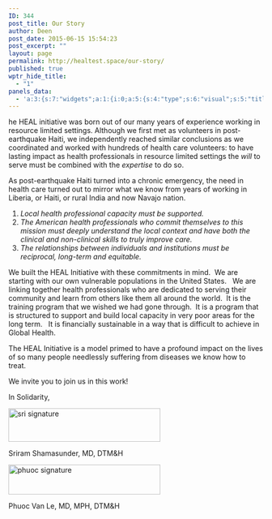 ```yaml
---
ID: 344
post_title: Our Story
author: Deen
post_date: 2015-06-15 15:54:23
post_excerpt: ""
layout: page
permalink: http://healtest.space/our-story/
published: true
wptr_hide_title:
  - "1"
panels_data:
  - 'a:3:{s:7:"widgets";a:1:{i:0;a:5:{s:4:"type";s:6:"visual";s:5:"title";s:0:"";s:4:"text";s:2518:"<p>he HEAL initiative was born out of our many years of experience working in resource limited settings. Although we first met as volunteers in post-earthquake Haiti, we independently reached similar conclusions as we coordinated and worked with hundreds of health care volunteers: to have lasting impact as health professionals in resource limited settings the <i>will </i>to serve must be combined with the <i>expertise</i> to do so.</p><p>As post-earthquake Haiti turned into a chronic emergency, the need in health care turned out to mirror what we know from years of working in Liberia, or Haiti, or rural India and now Navajo nation.</p><ol><li><address>Local health professional capacity must be supported.</address></li><li><address>The American health professionals who commit themselves to this mission must deeply understand the local context and have both the clinical and non-clinical skills to truly improve care.</address></li><li><address>The relationships between individuals and institutions must be reciprocal, long-term and equitable.</address></li></ol><p>We built the HEAL Initiative with these commitments in mind.  We are starting with our own vulnerable populations in the United States.   We are linking together health professionals who are dedicated to serving their community and learn from others like them all around the world.  It is the training program that we wished we had gone through.  It is a program that is structured to support and build local capacity in very poor areas for the long term.   It is financially sustainable in a way that is difficult to achieve in Global Health.</p><p>The HEAL Initiative is a model primed to have a profound impact on the lives of so many people needlessly suffering from diseases we know how to treat.</p><p>We invite you to join us in this work!</p><p>In Solidarity,</p><p><a href="https://healinitiativedotorg.files.wordpress.com/2014/07/sri-signature.png"><img class=" size-medium wp-image-1128 alignnone" src="https://healinitiativedotorg.files.wordpress.com/2014/07/sri-signature.png?w=600&amp;h=132" alt="sri signature" width="300" height="66" /></a></p><p>Sriram Shamasunder, MD, DTM&amp;H</p><p><a href="https://healinitiativedotorg.files.wordpress.com/2014/07/phuoc-signature.png"><img class=" size-medium wp-image-1129 alignnone" src="https://healinitiativedotorg.files.wordpress.com/2014/07/phuoc-signature.png?w=600&amp;h=118" alt="phuoc signature" width="300" height="59" /></a></p><p>Phuoc Van Le, MD, MPH, DTM&amp;H</p>";s:6:"filter";s:1:"1";s:11:"panels_info";a:5:{s:5:"class";s:30:"WP_Widget_Black_Studio_TinyMCE";s:4:"grid";i:0;s:4:"cell";i:0;s:2:"id";i:0;s:5:"style";a:1:{s:18:"background_display";s:5:"cover";}}}}s:5:"grids";a:1:{i:0;a:2:{s:5:"cells";i:1;s:5:"style";a:2:{s:11:"row_stretch";s:4:"full";s:18:"background_display";s:5:"cover";}}}s:10:"grid_cells";a:1:{i:0;a:2:{s:4:"grid";i:0;s:6:"weight";i:1;}}}'
---
```

he HEAL initiative was born out of our many years of experience working in resource limited settings. Although we first met as volunteers in post-earthquake Haiti, we independently reached similar conclusions as we coordinated and worked with hundreds of health care volunteers: to have lasting impact as health professionals in resource limited settings the <i>will </i>to serve must be combined with the <i>expertise</i> to do so.

As post-earthquake Haiti turned into a chronic emergency, the need in health care turned out to mirror what we know from years of working in Liberia, or Haiti, or rural India and now Navajo nation.
<ol>
	<li><address>Local health professional capacity must be supported.</address></li>
	<li><address>The American health professionals who commit themselves to this mission must deeply understand the local context and have both the clinical and non-clinical skills to truly improve care.</address></li>
	<li><address>The relationships between individuals and institutions must be reciprocal, long-term and equitable.</address></li>
</ol>
We built the HEAL Initiative with these commitments in mind.  We are starting with our own vulnerable populations in the United States.   We are linking together health professionals who are dedicated to serving their community and learn from others like them all around the world.  It is the training program that we wished we had gone through.  It is a program that is structured to support and build local capacity in very poor areas for the long term.   It is financially sustainable in a way that is difficult to achieve in Global Health.

The HEAL Initiative is a model primed to have a profound impact on the lives of so many people needlessly suffering from diseases we know how to treat.

We invite you to join us in this work!

In Solidarity,

<a href="https://healinitiativedotorg.files.wordpress.com/2014/07/sri-signature.png"><img class=" size-medium wp-image-1128 alignnone" src="https://healinitiativedotorg.files.wordpress.com/2014/07/sri-signature.png?w=600&amp;h=132" alt="sri signature" width="300" height="66" /></a>

Sriram Shamasunder, MD, DTM&amp;H

<a href="https://healinitiativedotorg.files.wordpress.com/2014/07/phuoc-signature.png"><img class=" size-medium wp-image-1129 alignnone" src="https://healinitiativedotorg.files.wordpress.com/2014/07/phuoc-signature.png?w=600&amp;h=118" alt="phuoc signature" width="300" height="59" /></a>

Phuoc Van Le, MD, MPH, DTM&amp;H